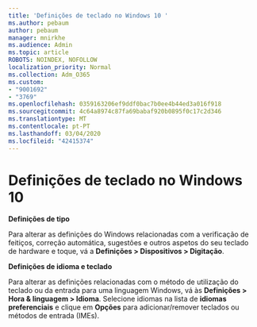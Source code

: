 ```yaml
---
title: 'Definições de teclado no Windows 10 '
ms.author: pebaum
author: pebaum
manager: mnirkhe
ms.audience: Admin
ms.topic: article
ROBOTS: NOINDEX, NOFOLLOW
localization_priority: Normal
ms.collection: Adm_O365
ms.custom:
- "9001692"
- "3769"
ms.openlocfilehash: 0359163206ef9ddf0bac7b0ee4b44ed3a016f918
ms.sourcegitcommit: 4c64a8974c87fa69babaf920b0895f0c17c2d346
ms.translationtype: MT
ms.contentlocale: pt-PT
ms.lasthandoff: 03/04/2020
ms.locfileid: "42415374"
---
```

# <a name="keyboard-settings-in-windows-10"></a>Definições de teclado no Windows 10

**Definições de tipo**

Para alterar as definições do Windows relacionadas com a verificação de feitiços, correção automática, sugestões e outros aspetos do seu teclado de hardware e toque, vá a **Definições > Dispositivos > Digitação**. 

**Definições de idioma e teclado**

Para alterar as definições relacionadas com o método de utilização do teclado ou da entrada para uma linguagem Windows, vá às **Definições > Hora & linguagem > Idioma**. Selecione idiomas na lista de **idiomas preferenciais** e clique em **Opções** para adicionar/remover teclados ou métodos de entrada (IMEs).

